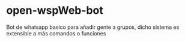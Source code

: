 # open-wspWeb-bot
Bot de whatsapp basico para añadir gente a grupos, dicho sistema es extensible a más comandos o funciones
